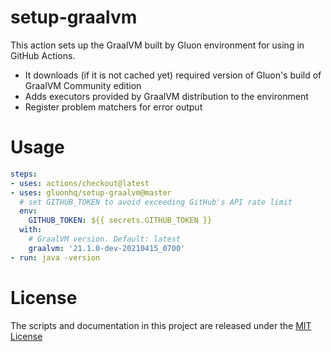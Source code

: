 # setup-graalvm

This action sets up the GraalVM built by Gluon environment for using in GitHub Actions.

* It downloads (if it is not cached yet) required version of Gluon's build of GraalVM Community edition
* Adds executors provided by GraalVM distribution to the environment
* Register problem matchers for error output

# Usage

```yaml
steps:
- uses: actions/checkout@latest
- uses: gluonhq/setup-graalvm@master
  # set GITHUB_TOKEN to avoid exceeding GitHub's API rate limit
  env:
    GITHUB_TOKEN: ${{ secrets.GITHUB_TOKEN }}
  with:
    # GraalVM version. Default: latest
    graalvm: '21.1.0-dev-20210415_0700'
- run: java -version
```

# License

The scripts and documentation in this project are released under the [MIT License](LICENSE)
